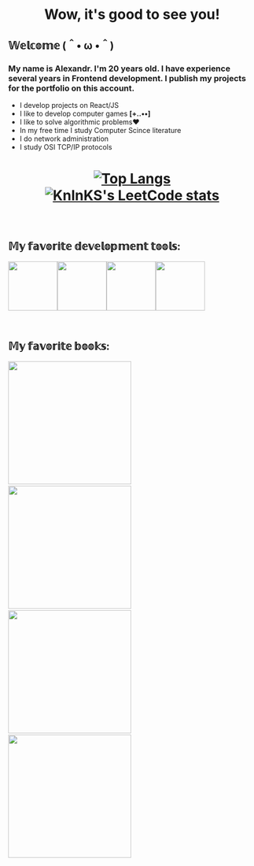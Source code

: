

<h1 align="center"> 
 Wow, it's good to see you!
</h1>


<h2>𝕎𝕖𝕝𝕔𝕠𝕞𝕖 (＾• ω •＾)</h2>
<h3>My name is Alexandr. I'm 20 years old. I have experience several years in Frontend development. I publish my projects for the portfolio on this account.  </h3>
<ul>
 <li>I develop projects on React/JS</li>
 <li>I like to develop computer games  <b> [+..••] </b> </li>
 <li>I like to solve algorithmic problems❤</li>
 <li>In my free time I study Computer Scince literature</li>
 <li>I do network administration</li>
 <li>I study OSI TCP/IP protocols</li>
</ul>
<h1 align="center">
 
[![Top Langs](https://github-readme-stats.vercel.app/api/top-langs/?username=anuraghazra)](https://github.com/panchopensmart)
[![KnlnKS's LeetCode stats](https://leetcode-stats-six.vercel.app/api?username=panchopensmart&theme=dark)](https://leetcode.com/panchopensmart/) 

</h1>

<br />

<h2>𝕄𝕪 𝕗𝕒𝕧𝕠𝕣𝕚𝕥𝕖 𝕕𝕖𝕧𝕖𝕝𝕠𝕡𝕞𝕖𝕟𝕥 𝕥𝕠𝕠𝕝𝕤:</h2>
<p><a href="https://www.jetbrains.com/phpstorm/"><img src="https://media.giphy.com/media/TuGVzbywNqfOpw1VWi/giphy.gif" width="100"/></a><a href="https://www.figma.com"><img src="https://media.giphy.com/media/GFGDHw67eO1snrEqfY/giphy.gif" width="100"/></a><a href="https://www.mozilla.org/ru/firefox/developer/"><img src="https://media.giphy.com/media/L6NdhUFd5GBigmt3eF/giphy.gif" width="100"/></a><a href="https://www.adobe.com/ru/products/illustrator.html"><img src="https://media.giphy.com/media/tH16KZtl30ZO2RRH6T/giphy.gif" width="100"/></a></p>

<br/>


<h2>𝕄𝕪 𝕗𝕒𝕧𝕠𝕣𝕚𝕥𝕖 𝕓𝕠𝕠𝕜𝕤:</h2>
<p><a href="https://market.yandex.ru/product--gid-po-computer-science-rasshirennoe-izdanie/1756263457?cpa=1&clid=1601&utm_source=yandex&utm_medium=search&utm_campaign=ymp_offer_dyb_search_rus-rostov&utm_term=18540670%7C101771574715&utm_content=cid%3A62532825%7Cgid%3A4586830511%7Caid%3A10781190599%7Cph%3A1743488%7Cpt%3Apremium%7Cpn%3A1%7Csrc%3Anone%7Cst%3Asearch%7Crid%3A1743488%7Ccgcid%3A0&sku=101771574715"><img src="https://avatars.mds.yandex.net/get-mpic/7660527/img_id6590246081316973856.jpeg/orig" height="250"/></a>
&nbsp; &nbsp;
<a href="https://market.yandex.ru/product--javascript-dlia-professionalnykh-veb-razrabotchikov-4-e-mezhd-izd-frisbi-m/1451712986?clid=1601&utm_source=yandex&utm_medium=search&utm_campaign=ymp_offer_dp_dety_model_knigi_dyb_search_rus&utm_content=cid%3A76985089%7Cgid%3A4986811949%7Caid%3A12515358267%7Cph%3A2733624%7Cpt%3Apremium%7Cpn%3A2%7Csrc%3Anone%7Cst%3Asearch%7Crid%3A2733624%7Ccgcid%3A0&cpa=1"><img src="https://avatars.mds.yandex.net/get-mpic/6263631/img_id663488737416869516.jpeg/orig" height="250"/></a>
&nbsp; &nbsp;
<a href="https://market.yandex.ru/product--react-sovremennye-shablony-dlia-razrabotki-prilozhenii-2-e-izd/1736329132?clid=1601&utm_source=yandex&utm_medium=search&utm_campaign=ymp_offer_dp_dety_model_knigi_dyb_search_rus&utm_content=cid%3A76985089%7Cgid%3A4986811949%7Caid%3A12515358267%7Cph%3A2733624%7Cpt%3Apremium%7Cpn%3A1%7Csrc%3Anone%7Cst%3Asearch%7Crid%3A2733624%7Ccgcid%3A0&cpa=1"><img src="https://cdn1.ozone.ru/s3/multimedia-1/wc1000/6102335545.jpg" height="250"/></a>
&nbsp; &nbsp;
<a href="https://www.litres.ru/kayl-simpson/vy-ne-znaete-js-zamykaniya-i-obekty-43123803/"><img src="https://img3.labirint.ru/rc/6e371d8d2e44c8642b5cd69bb5cbe564/363x561q80/books71/704017/cover.jpg?1561541156" height="250"/></a></p>


